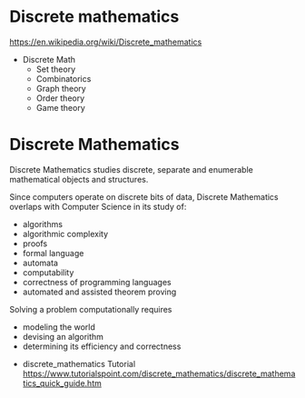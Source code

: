 # Discrete mathematics

https://en.wikipedia.org/wiki/Discrete_mathematics

* Discrete Math
  - Set theory
  - Combinatorics
  - Graph theory
  - Order theory
  - Game theory

# Discrete Mathematics

Discrete Mathematics studies discrete, separate and enumerable mathematical objects and structures.

Since computers operate on discrete bits of data, Discrete Mathematics overlaps with Computer Science in its study of:
- algorithms
- algorithmic complexity
- proofs
- formal language
- automata
- computability
- correctness of programming languages
- automated and assisted theorem proving

Solving a problem computationally requires
- modeling the world
- devising an algorithm
- determining its efficiency and correctness


* discrete_mathematics Tutorial
https://www.tutorialspoint.com/discrete_mathematics/discrete_mathematics_quick_guide.htm

